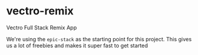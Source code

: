 # vectro-remix
Vectro Full Stack Remix App 

We're using the `epic-stack` as the starting point for this project. This gives us a lot of freebies and makes it super fast to get started
